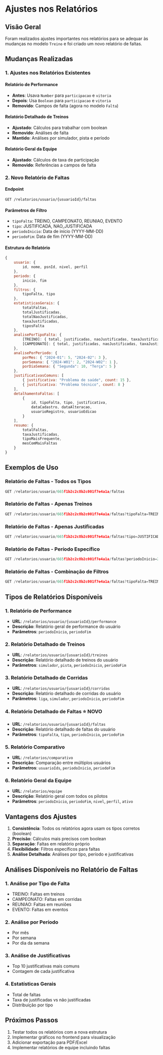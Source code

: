 # Ajustes nos Relatórios

## Visão Geral

Foram realizados ajustes importantes nos relatórios para se adequar às mudanças no modelo `Treino` e foi criado um novo relatório de faltas.

## Mudanças Realizadas

### 1. **Ajustes nos Relatórios Existentes**

#### Relatório de Performance
- **Antes**: Usava `Number` para `participacao` e `vitoria`
- **Depois**: Usa `Boolean` para `participacao` e `vitoria`
- **Removido**: Campos de falta (agora no modelo `Falta`)

#### Relatório Detalhado de Treinos
- **Ajustado**: Cálculos para trabalhar com boolean
- **Removido**: Análises de falta
- **Mantido**: Análises por simulador, pista e período

#### Relatório Geral da Equipe
- **Ajustado**: Cálculos de taxa de participação
- **Removido**: Referências a campos de falta

### 2. **Novo Relatório de Faltas**

#### Endpoint
```
GET /relatorios/usuario/{usuarioId}/faltas
```

#### Parâmetros de Filtro
- `tipoFalta`: TREINO, CAMPEONATO, REUNIAO, EVENTO
- `tipo`: JUSTIFICADA, NAO_JUSTIFICADA
- `periodoInicio`: Data de início (YYYY-MM-DD)
- `periodoFim`: Data de fim (YYYY-MM-DD)

#### Estrutura do Relatório

```javascript
{
    usuario: {
        id, nome, psnId, nivel, perfil
    },
    periodo: {
        inicio, fim
    },
    filtros: {
        tipoFalta, tipo
    },
    estatisticasGerais: {
        totalFaltas,
        totalJustificadas,
        totalNaoJustificadas,
        taxaJustificadas,
        tiposFalta
    },
    analisePorTipoFalta: {
        [TREINO]: { total, justificadas, naoJustificadas, taxaJustificadas },
        [CAMPEONATO]: { total, justificadas, naoJustificadas, taxaJustificadas }
    },
    analisePorPeriodo: {
        porMes: { "2024-01": 5, "2024-02": 3 },
        porSemana: { "2024-W01": 2, "2024-W02": 1 },
        porDiaSemana: { "Segunda": 10, "Terça": 5 }
    },
    justificativasComuns: [
        { justificativa: "Problema de saúde", count: 15 },
        { justificativa: "Problema técnico", count: 8 }
    ],
    detalhamentoFaltas: [
        {
            id, tipoFalta, tipo, justificativa,
            dataCadastro, dataAlteracao,
            usuarioRegistro, usuarioEdicao
        }
    ],
    resumo: {
        totalFaltas,
        taxaJustificadas,
        tipoMaisFrequente,
        mesComMaisFaltas
    }
}
```

## Exemplos de Uso

### Relatório de Faltas - Todos os Tipos
```javascript
GET /relatorios/usuario/665f1b2c2c8b2c001f7e4a1a/faltas
```

### Relatório de Faltas - Apenas Treinos
```javascript
GET /relatorios/usuario/665f1b2c2c8b2c001f7e4a1a/faltas?tipoFalta=TREINO
```

### Relatório de Faltas - Apenas Justificadas
```javascript
GET /relatorios/usuario/665f1b2c2c8b2c001f7e4a1a/faltas?tipo=JUSTIFICADA
```

### Relatório de Faltas - Período Específico
```javascript
GET /relatorios/usuario/665f1b2c2c8b2c001f7e4a1a/faltas?periodoInicio=2024-01-01&periodoFim=2024-01-31
```

### Relatório de Faltas - Combinação de Filtros
```javascript
GET /relatorios/usuario/665f1b2c2c8b2c001f7e4a1a/faltas?tipoFalta=TREINO&tipo=JUSTIFICADA&periodoInicio=2024-01-01&periodoFim=2024-01-31
```

## Tipos de Relatórios Disponíveis

### 1. **Relatório de Performance**
- **URL**: `/relatorios/usuario/{usuarioId}/performance`
- **Descrição**: Relatório geral de performance do usuário
- **Parâmetros**: `periodoInicio`, `periodoFim`

### 2. **Relatório Detalhado de Treinos**
- **URL**: `/relatorios/usuario/{usuarioId}/treinos`
- **Descrição**: Relatório detalhado de treinos do usuário
- **Parâmetros**: `simulador`, `pista`, `periodoInicio`, `periodoFim`

### 3. **Relatório Detalhado de Corridas**
- **URL**: `/relatorios/usuario/{usuarioId}/corridas`
- **Descrição**: Relatório detalhado de corridas do usuário
- **Parâmetros**: `liga`, `simulador`, `periodoInicio`, `periodoFim`

### 4. **Relatório Detalhado de Faltas** ⭐ **NOVO**
- **URL**: `/relatorios/usuario/{usuarioId}/faltas`
- **Descrição**: Relatório detalhado de faltas do usuário
- **Parâmetros**: `tipoFalta`, `tipo`, `periodoInicio`, `periodoFim`

### 5. **Relatório Comparativo**
- **URL**: `/relatorios/comparativo`
- **Descrição**: Comparação entre múltiplos usuários
- **Parâmetros**: `usuarioIds`, `periodoInicio`, `periodoFim`

### 6. **Relatório Geral da Equipe**
- **URL**: `/relatorios/equipe`
- **Descrição**: Relatório geral com todos os pilotos
- **Parâmetros**: `periodoInicio`, `periodoFim`, `nivel`, `perfil`, `ativo`

## Vantagens dos Ajustes

1. **Consistência**: Todos os relatórios agora usam os tipos corretos (boolean)
2. **Precisão**: Cálculos mais precisos com boolean
3. **Separação**: Faltas em relatório próprio
4. **Flexibilidade**: Filtros específicos para faltas
5. **Análise Detalhada**: Análises por tipo, período e justificativas

## Análises Disponíveis no Relatório de Faltas

### 1. **Análise por Tipo de Falta**
- TREINO: Faltas em treinos
- CAMPEONATO: Faltas em corridas
- REUNIAO: Faltas em reuniões
- EVENTO: Faltas em eventos

### 2. **Análise por Período**
- Por mês
- Por semana
- Por dia da semana

### 3. **Análise de Justificativas**
- Top 10 justificativas mais comuns
- Contagem de cada justificativa

### 4. **Estatísticas Gerais**
- Total de faltas
- Taxa de justificadas vs não justificadas
- Distribuição por tipo

## Próximos Passos

1. Testar todos os relatórios com a nova estrutura
2. Implementar gráficos no frontend para visualização
3. Adicionar exportação para PDF/Excel
4. Implementar relatórios de equipe incluindo faltas 